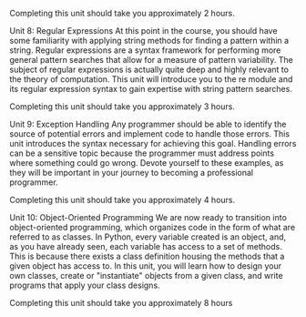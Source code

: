 Completing this unit should take you approximately 2 hours.

Unit 8: Regular Expressions
At this point in the course, you should have some familiarity with applying string methods for finding a pattern within a string. Regular expressions are a syntax framework for performing more general pattern searches that allow for a measure of pattern variability. The subject of regular expressions is actually quite deep and highly relevant to the theory of computation. This unit will introduce you to the re module and its regular expression syntax to gain expertise with string pattern searches.

Completing this unit should take you approximately 3 hours. 

Unit 9: Exception Handling
Any programmer should be able to identify the source of potential errors and implement code to handle those errors. This unit introduces the syntax necessary for achieving this goal. Handling errors can be a sensitive topic because the programmer must address points where something could go wrong. Devote yourself to these examples, as they will be important in your journey to becoming a professional programmer.

Completing this unit should take you approximately 4 hours. 

Unit 10: Object-Oriented Programming
We are now ready to transition into object-oriented programming, which organizes code in the form of what are referred to as classes. In Python, every variable created is an object, and, as you have already seen, each variable has access to a set of methods. This is because there exists a class definition housing the methods that a given object has access to. In this unit, you will learn how to design your own classes, create or "instantiate" objects from a given class, and write programs that apply your class designs.

Completing this unit should take you approximately 8 hours